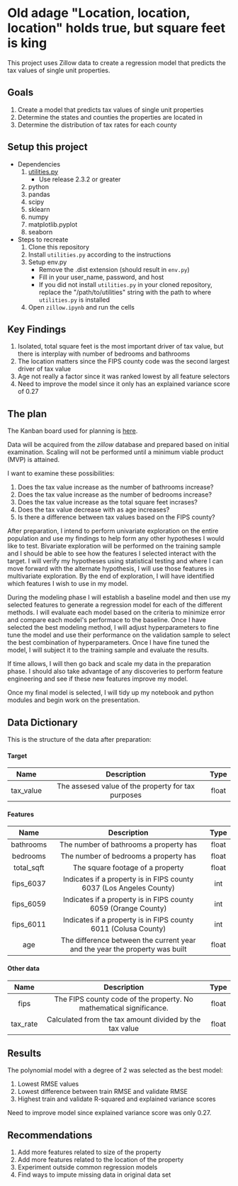 # Old adage "Location, location, location" holds true, but square feet is king
This project uses Zillow data to create a regression model that predicts the tax values of single unit properties.

## Goals
1. Create a model that predicts tax values of single unit properties
2. Determine the states and counties the properties are located in
3. Determine the distribution of tax rates for each county

## Setup this project
* Dependencies
    1. [utilities.py](https://github.com/david-ryan-alviola/utilities/releases)
        * Use release 2.3.2 or greater
    2. python
    3. pandas
    4. scipy
    5. sklearn
    6. numpy
    7. matplotlib.pyplot
    8. seaborn
* Steps to recreate
    1. Clone this repository
    2. Install `utilities.py` according to the instructions
    3. Setup env.py
        * Remove the .dist extension (should result in `env.py`)
        * Fill in your user_name, password, and host
        * If you did not install `utilities.py` in your cloned repository, replace the "/path/to/utilities" string with the path to where `utilities.py` is installed
    4. Open `zillow.ipynb` and run the cells

## Key Findings
1. Isolated, total square feet is the most important driver of tax value, but there is interplay with number of bedrooms and bathrooms
2. The location matters since the FIPS county code was the second largest driver of tax value
3. Age not really a factor since it was ranked lowest by all feature selectors
4. Need to improve the model since it only has an explained variance score of 0.27

## The plan
The Kanban board used for planning is [here](https://trello.com/b/PsLwYoee).

Data will be acquired from the *zillow* database and prepared based on initial examination. Scaling will not be performed until a minimum viable product (MVP) is attained.

I want to examine these possibilities:
1. Does the tax value increase as the number of bathrooms increase?
2. Does the tax value increase as the number of bedrooms increase?
3. Does the tax value increase as the total square feet incrases?
4. Does the tax value decrease with as age increases?
5. Is there a difference between tax values based on the FIPS county?

After preparation, I intend to perform univariate exploration on the entire population and use my findings to help form any other hypotheses I would like to test. Bivariate exploration will be performed on the training sample and I should be able to see how the features I selected interact with the target. I will verify my hypotheses using statistical testing and where I can move forward with the alternate hypothesis, I will use those features in multivariate exploration. By the end of exploration, I will have identified which features I wish to use in my model.

During the modeling phase I will establish a baseline model and then use my selected features to generate a regression model for each of the different methods. I will evaluate each model based on the criteria to minimize error and compare each model's performace to the baseline. Once I have selected the best modeling method, I will adjust hyperparameters to fine tune the model and use their performance on the validation sample to select the best combination of hyperparameters. Once I have fine tuned the model, I will subject it to the training sample and evaluate the results.

If time allows, I will then go back and scale my data in the preparation phase. I should also take advantage of any discoveries to perform feature engineering and see if these new features improve my model.

Once my final model is selected, I will tidy up my notebook and python modules and begin work on the presentation.

## Data Dictionary
This is the structure of the data after preparation:
#### Target
Name | Description | Type
:---: | :---: | :---:
tax_value | The assesed value of the property for tax purposes | float
#### Features
Name | Description | Type
:---: | :---: | :---:
bathrooms | The number of bathrooms a property has | float
bedrooms | The number of bedrooms a property has | float
total_sqft | The square footage of a property | float
fips_6037 | Indicates if a property is in FIPS county 6037 (Los Angeles County)| int
fips_6059 | Indicates if a property is in FIPS county 6059 (Orange County)| int
fips_6011 | Indicates if a property is in FIPS county 6011 (Colusa County)| int
age | The difference between the current year and the year the property was built | float
#### Other data
Name | Description | Type
:---: | :---: | :---:
fips | The FIPS county code of the property. No mathematical significance. | float
tax_rate | Calculated from the tax amount divided by the tax value  | float

## Results
The polynomial model with a degree of 2 was selected as the best model:
1. Lowest RMSE values
2. Lowest difference between train RMSE and validate RMSE
3. Highest train and validate R-squared and explained variance scores

Need to improve model since explained variance score was only 0.27.

## Recommendations
1. Add more features related to size of the property
2. Add more features related to the location of the property
3. Experiment outside common regression models
4. Find ways to impute missing data in original data set